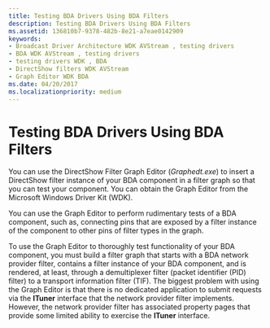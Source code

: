 ```yaml
---
title: Testing BDA Drivers Using BDA Filters
description: Testing BDA Drivers Using BDA Filters
ms.assetid: 136810b7-9378-482b-8e21-a7eae0142909
keywords:
- Broadcast Driver Architecture WDK AVStream , testing drivers
- BDA WDK AVStream , testing drivers
- testing drivers WDK , BDA
- DirectShow filters WDK AVStream
- Graph Editor WDK BDA
ms.date: 04/20/2017
ms.localizationpriority: medium
---
```


# Testing BDA Drivers Using BDA Filters





You can use the DirectShow Filter Graph Editor (*Graphedt.exe*) to insert a DirectShow filter instance of your BDA component in a filter graph so that you can test your component. You can obtain the Graph Editor from the Microsoft Windows Driver Kit (WDK).

You can use the Graph Editor to perform rudimentary tests of a BDA component, such as, connecting pins that are exposed by a filter instance of the component to other pins of filter types in the graph.

To use the Graph Editor to thoroughly test functionality of your BDA component, you must build a filter graph that starts with a BDA network provider filter, contains a filter instance of your BDA component, and is rendered, at least, through a demultiplexer filter (packet identifier (PID) filter) to a transport information filter (TIF). The biggest problem with using the Graph Editor is that there is no dedicated application to submit requests via the **ITuner** interface that the network provider filter implements. However, the network provider filter has associated property pages that provide some limited ability to exercise the **ITuner** interface.

 

 




